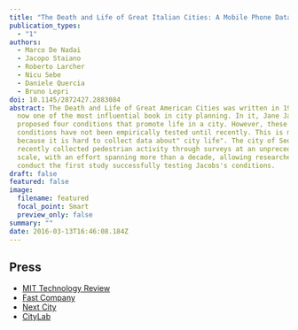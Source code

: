 ```yaml
---
title: "The Death and Life of Great Italian Cities: A Mobile Phone Data Perspective "
publication_types:
  - "1"
authors:
  - Marco De Nadai
  - Jacopo Staiano
  - Roberto Larcher
  - Nicu Sebe
  - Daniele Quercia
  - Bruno Lepri
doi: 10.1145/2872427.2883084
abstract: The Death and Life of Great American Cities was written in 1961 and is
  now one of the most influential book in city planning. In it, Jane Jacobs
  proposed four conditions that promote life in a city. However, these
  conditions have not been empirically tested until recently. This is mainly
  because it is hard to collect data about" city life". The city of Seoul
  recently collected pedestrian activity through surveys at an unprecedented
  scale, with an effort spanning more than a decade, allowing researchers to
  conduct the first study successfully testing Jacobs's conditions.
draft: false
featured: false
image:
  filename: featured
  focal_point: Smart
  preview_only: false
summary: ""
date: 2016-03-13T16:46:08.184Z
---
```

## Press

* [MIT Technology Review](https://www.technologyreview.com/s/601107/data-mining-reveals-the-four-urban-conditions-that-create-vibrant-city-life/)
* [Fast Company](https://www.fastcompany.com/3058864/jane-jacobs-was-right-about-what-makes-a-great-city-and-mobile-phone-data-proves-it)
* [Next City](https://nextcity.org/daily/entry/jane-jacobs-city-ideas-tested-italy)
* [CityLab](https://www.citylab.com/life/2016/05/the-complex-relationship-between-data-and-cities/483303/)